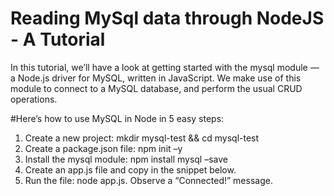 # Reading MySql data through NodeJS - A Tutorial

In this tutorial, we’ll have a look at getting started with the mysql module — a Node.js driver for MySQL, written in JavaScript. We make use of this module to connect to a MySQL database, and perform the usual CRUD operations.


#Here’s how to use MySQL in Node in 5 easy steps:

1. Create a new project: mkdir mysql-test && cd mysql-test
2. Create a package.json file: npm init –y
3. Install the mysql module: npm install mysql –save
4. Create an app.js file and copy in the snippet below.
5. Run the file: node app.js. Observe a “Connected!” message.
